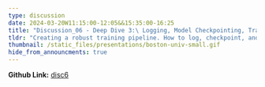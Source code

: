 ```yaml
---
type: discussion
date: 2024-03-20W11:15:00-12:05&&15:35:00-16:25
title: "Discussion_06 - Deep Dive 3:\ Logging, Model Checkpointing, Tracking Experiments, etc. Hyperparameter Tuning/Search (Optuna). Walkthrough of the VizWiz (Midterm Project) codebase."
tldr: "Creating a robust training pipeline. How to log, checkpoint, and track experiments. Hyperparameter Tuning/Search using Optuna. Walkthrough of the VizWiz (Midterm Project) codebase."
thumbnail: /static_files/presentations/boston-univ-small.gif
hide_from_announcments: true
---
```


**Github Link:** [disc6](https://github.com/DL4DS/sp2024_notebooks/tree/main/discussion/disc6)